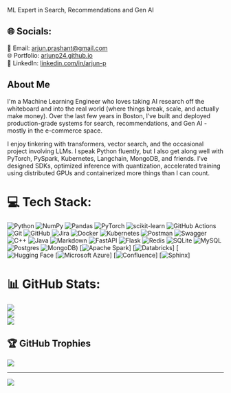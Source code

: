 ML Expert in Search, Recommendations and Gen AI
 

## 🌐 Socials:
📧 Email: [arjun.prashant@gmail.com](mailto:arjun.prashant@gmail.com)  
🌐 Portfolio: [arjunp24.github.io](https://arjunp24.github.io)  
💼 LinkedIn: [linkedin.com/in/arjun-p](https://linkedin.com/in/arjun-p)

## About Me
I'm a Machine Learning Engineer who loves taking AI research off the whiteboard and into the real world (where things break, scale, and actually make money). Over the last few years in Boston, I’ve built and deployed production-grade systems for search, recommendations, and Gen AI - mostly in the e-commerce space.

I enjoy tinkering with transformers, vector search, and the occasional project involving LLMs. I speak Python fluently, but I also get along well with PyTorch, PySpark, Kubernetes, Langchain, MongoDB, and friends. I’ve designed SDKs, optimized inference with quantization, accelerated training using distributed GPUs and containerized more things than I can count.

# 💻 Tech Stack:

![Python](https://img.shields.io/badge/python-3670A0?style=for-the-badge&logo=python&logoColor=ffdd54) ![NumPy](https://img.shields.io/badge/numpy-%23013243.svg?style=for-the-badge&logo=numpy&logoColor=white) ![Pandas](https://img.shields.io/badge/pandas-%23150458.svg?style=for-the-badge&logo=pandas&logoColor=white) ![PyTorch](https://img.shields.io/badge/PyTorch-%23EE4C2C.svg?style=for-the-badge&logo=PyTorch&logoColor=white) ![scikit-learn](https://img.shields.io/badge/scikit--learn-%23F7931E.svg?style=for-the-badge&logo=scikit-learn&logoColor=white) ![GitHub Actions](https://img.shields.io/badge/github%20actions-%232671E5.svg?style=for-the-badge&logo=githubactions&logoColor=white) ![Git](https://img.shields.io/badge/git-%23F05033.svg?style=for-the-badge&logo=git&logoColor=white) ![GitHub](https://img.shields.io/badge/github-%23121011.svg?style=for-the-badge&logo=github&logoColor=white) ![Jira](https://img.shields.io/badge/jira-%230A0FFF.svg?style=for-the-badge&logo=jira&logoColor=white) ![Docker](https://img.shields.io/badge/docker-%230db7ed.svg?style=for-the-badge&logo=docker&logoColor=white) ![Kubernetes](https://img.shields.io/badge/kubernetes-%23326ce5.svg?style=for-the-badge&logo=kubernetes&logoColor=white) ![Postman](https://img.shields.io/badge/Postman-FF6C37?style=for-the-badge&logo=postman&logoColor=white) ![Swagger](https://img.shields.io/badge/-Swagger-%23Clojure?style=for-the-badge&logo=swagger&logoColor=white) ![C++](https://img.shields.io/badge/c++-%2300599C.svg?style=for-the-badge&logo=c%2B%2B&logoColor=white) ![Java](https://img.shields.io/badge/java-%23ED8B00.svg?style=for-the-badge&logo=openjdk&logoColor=white) ![Markdown](https://img.shields.io/badge/markdown-%23000000.svg?style=for-the-badge&logo=markdown&logoColor=white) ![FastAPI](https://img.shields.io/badge/FastAPI-005571?style=for-the-badge&logo=fastapi) ![Flask](https://img.shields.io/badge/flask-%23000.svg?style=for-the-badge&logo=flask&logoColor=white) ![Redis](https://img.shields.io/badge/redis-%23DD0031.svg?style=for-the-badge&logo=redis&logoColor=white) ![SQLite](https://img.shields.io/badge/sqlite-%2307405e.svg?style=for-the-badge&logo=sqlite&logoColor=white) ![MySQL](https://img.shields.io/badge/mysql-4479A1.svg?style=for-the-badge&logo=mysql&logoColor=white) ![Postgres](https://img.shields.io/badge/postgres-%23316192.svg?style=for-the-badge&logo=postgresql&logoColor=white) ![MongoDB](https://img.shields.io/badge/MongoDB-%234ea94b.svg?logo=mongodb&logoColor=white)) [![Apache Spark](https://img.shields.io/badge/Apache%20Spark-E25A1C?logo=apachespark&logoColor=fff)] [![Databricks](https://img.shields.io/badge/Databricks-FF3621?logo=databricks&logoColor=fff)] [![Hugging Face](https://img.shields.io/badge/Hugging%20Face-FFD21E?logo=huggingface&logoColor=000) [![Microsoft Azure](https://custom-icon-badges.demolab.com/badge/Microsoft%20Azure-0089D6?logo=msazure&logoColor=white)] [![Confluence](https://img.shields.io/badge/Confluence-172B4D?logo=confluence&logoColor=fff)] [![Sphinx](https://img.shields.io/badge/Sphinx-000?logo=sphinx&logoColor=fff)]
# 📊 GitHub Stats:
![](https://github-readme-stats.vercel.app/api?username=arjunp24&theme=codeSTACKr&hide_border=true&include_all_commits=true&count_private=false)<br/>
![](https://github-readme-streak-stats.herokuapp.com/?user=arjunp24&theme=codeSTACKr&hide_border=true)<br/>
![](https://github-readme-stats.vercel.app/api/top-langs/?username=arjunp24&theme=codeSTACKr&hide_border=true&include_all_commits=true&count_private=false&layout=compact)

## 🏆 GitHub Trophies
![](https://github-profile-trophy.vercel.app/?username=arjunp24&theme=radical&no-frame=true&no-bg=false&margin-w=4)


---
[![](https://visitcount.itsvg.in/api?id=arjunp24&icon=0&color=0)](https://visitcount.itsvg.in)
